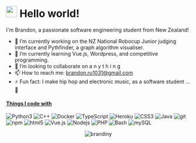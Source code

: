 <h1 align="left"><img src="https://emojis.slackmojis.com/emojis/images/1531849430/4246/blob-sunglasses.gif?1531849430" width="30"/> Hello world!</h1>
<p align="left">I'm Brandon, a passionate software engineering student from New Zealand!</p>

- 🔭 I’m currently working on the NZ National Robocup Junior judging interface and Pythfinder, a graph algorithm visualiser.
- 🌱 I’m currently learning Vue.js, Wordpress, and competitive programming.
- 👯 I’m looking to collaborate on a n y t h i n g
- 📫 How to reach me: brandon.ru1031@gmail.com
- ⚡ Fun fact: I make hip hop and electronic music, as a software student ... 🤷

<h4 align="left"><u>Things I code with</u></h4>
<p align="left">
  <img alt="Python3" src="https://img.shields.io/badge/-Python-306998?style=flat-square&logo=python&logoColor=white" />
  <img alt="C++" src="https://img.shields.io/badge/-C++-317df7?style=flat-square&logo=cplusplus&logoColor=white" />
  <img alt="Docker" src="https://img.shields.io/badge/-Docker-46a2f1?style=flat-square&logo=docker&logoColor=white" />
  <img alt="TypeScript" src="https://img.shields.io/badge/-TypeScript-007ACC?style=flat-square&logo=typescript&logoColor=white" />
  <img alt="Heroku" src="https://img.shields.io/badge/-Heroku-430098?style=flat-square&logo=heroku&logoColor=white" />
  <img alt="CSS3" src="https://img.shields.io/badge/-CSS3-CC6699?style=flat-square&logo=css3&logoColor=white" />
  <img alt="Java" src="https://img.shields.io/badge/-Java-ff0000?style=flat-square&logo=java&logoColor=white" />
  <img alt="git" src="https://img.shields.io/badge/-Git-F05032?style=flat-square&logo=git&logoColor=white" />
  <img alt="npm" src="https://img.shields.io/badge/-NPM-CB3837?style=flat-square&logo=npm&logoColor=white" />
  <img alt="html5" src="https://img.shields.io/badge/-HTML5-E34F26?style=flat-square&logo=html5&logoColor=white" />
  <img alt="Vue.js" src="https://img.shields.io/badge/-Vue-13aa52?style=flat-square&logo=vuedotjs&logoColor=white" />
  <img alt="Nodejs" src="https://img.shields.io/badge/-Nodejs-43853d?style=flat-square&logo=Node.js&logoColor=white" />
  <img alt="PHP" src="https://img.shields.io/badge/-PHP-5b3d85?style=flat-square&logo=php&logoColor=white" />
  <img alt="Bash" src="https://img.shields.io/badge/-Bash-4f3574?style=flat-square&logo=gnubash&logoColor=white" />
  <img alt="mySQL" src="https://img.shields.io/badge/-mySQL-6f3574?style=flat-square&logo=mysql&logoColor=white" />
</p>

<p align="center"><img src="https://github-readme-stats.vercel.app/api?username=brandiny&show_icons=true&count_private=true&theme=radical" alt="brandiny" />
